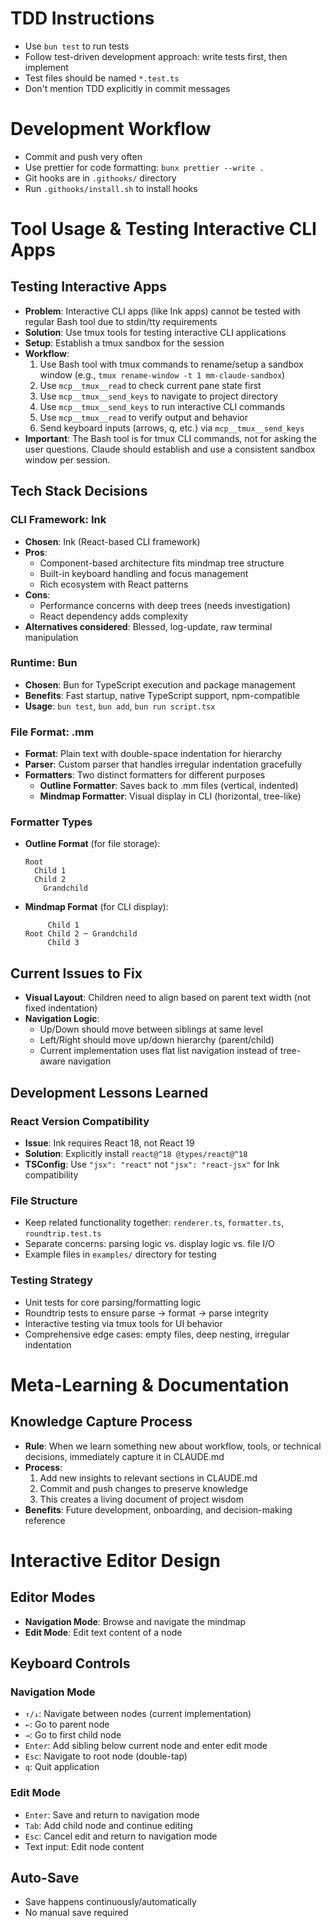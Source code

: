 # TDD Instructions

- Use `bun test` to run tests
- Follow test-driven development approach: write tests first, then implement
- Test files should be named `*.test.ts`
- Don't mention TDD explicitly in commit messages

# Development Workflow

- Commit and push very often
- Use prettier for code formatting: `bunx prettier --write .`
- Git hooks are in `.githooks/` directory
- Run `.githooks/install.sh` to install hooks

# Tool Usage & Testing Interactive CLI Apps

## Testing Interactive Apps

- **Problem**: Interactive CLI apps (like Ink apps) cannot be tested with regular Bash tool due to stdin/tty requirements
- **Solution**: Use tmux tools for testing interactive CLI applications
- **Setup**: Establish a tmux sandbox for the session
- **Workflow**:
  1. Use Bash tool with tmux commands to rename/setup a sandbox window (e.g., `tmux rename-window -t 1 mm-claude-sandbox`)
  2. Use `mcp__tmux__read` to check current pane state first
  3. Use `mcp__tmux__send_keys` to navigate to project directory
  4. Use `mcp__tmux__send_keys` to run interactive CLI commands
  5. Use `mcp__tmux__read` to verify output and behavior
  6. Send keyboard inputs (arrows, q, etc.) via `mcp__tmux__send_keys`
- **Important**: The Bash tool is for tmux CLI commands, not for asking the user questions. Claude should establish and use a consistent sandbox window per session.

## Tech Stack Decisions

### CLI Framework: Ink

- **Chosen**: Ink (React-based CLI framework)
- **Pros**:
  - Component-based architecture fits mindmap tree structure
  - Built-in keyboard handling and focus management
  - Rich ecosystem with React patterns
- **Cons**:
  - Performance concerns with deep trees (needs investigation)
  - React dependency adds complexity
- **Alternatives considered**: Blessed, log-update, raw terminal manipulation

### Runtime: Bun

- **Chosen**: Bun for TypeScript execution and package management
- **Benefits**: Fast startup, native TypeScript support, npm-compatible
- **Usage**: `bun test`, `bun add`, `bun run script.tsx`

### File Format: .mm

- **Format**: Plain text with double-space indentation for hierarchy
- **Parser**: Custom parser that handles irregular indentation gracefully
- **Formatters**: Two distinct formatters for different purposes
  - **Outline Formatter**: Saves back to .mm files (vertical, indented)
  - **Mindmap Formatter**: Visual display in CLI (horizontal, tree-like)

### Formatter Types

- **Outline Format** (for file storage):
  ```
  Root
    Child 1
    Child 2
      Grandchild
  ```
- **Mindmap Format** (for CLI display):
  ```
       Child 1
  Root Child 2 ─ Grandchild
       Child 3
  ```

## Current Issues to Fix

- **Visual Layout**: Children need to align based on parent text width (not fixed indentation)
- **Navigation Logic**:
  - Up/Down should move between siblings at same level
  - Left/Right should move up/down hierarchy (parent/child)
  - Current implementation uses flat list navigation instead of tree-aware navigation

## Development Lessons Learned

### React Version Compatibility

- **Issue**: Ink requires React 18, not React 19
- **Solution**: Explicitly install `react@^18 @types/react@^18`
- **TSConfig**: Use `"jsx": "react"` not `"jsx": "react-jsx"` for Ink compatibility

### File Structure

- Keep related functionality together: `renderer.ts`, `formatter.ts`, `roundtrip.test.ts`
- Separate concerns: parsing logic vs. display logic vs. file I/O
- Example files in `examples/` directory for testing

### Testing Strategy

- Unit tests for core parsing/formatting logic
- Roundtrip tests to ensure parse → format → parse integrity
- Interactive testing via tmux tools for UI behavior
- Comprehensive edge cases: empty files, deep nesting, irregular indentation

# Meta-Learning & Documentation

## Knowledge Capture Process

- **Rule**: When we learn something new about workflow, tools, or technical decisions, immediately capture it in CLAUDE.md
- **Process**:
  1. Add new insights to relevant sections in CLAUDE.md
  2. Commit and push changes to preserve knowledge
  3. This creates a living document of project wisdom
- **Benefits**: Future development, onboarding, and decision-making reference

# Interactive Editor Design

## Editor Modes

- **Navigation Mode**: Browse and navigate the mindmap
- **Edit Mode**: Edit text content of a node

## Keyboard Controls

### Navigation Mode

- `↑/↓`: Navigate between nodes (current implementation)
- `←`: Go to parent node
- `→`: Go to first child node
- `Enter`: Add sibling below current node and enter edit mode
- `Esc`: Navigate to root node (double-tap)
- `q`: Quit application

### Edit Mode

- `Enter`: Save and return to navigation mode
- `Tab`: Add child node and continue editing
- `Esc`: Cancel edit and return to navigation mode
- Text input: Edit node content

## Auto-Save

- Save happens continuously/automatically
- No manual save required
